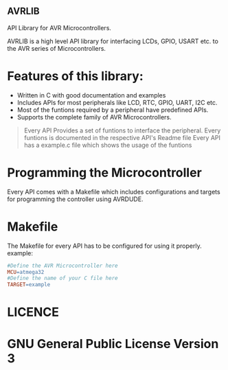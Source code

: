 ## AVRLIB
API Library for AVR Microcontrollers.

AVRLIB is a high level API library for interfacing LCDs, GPIO, USART etc. to the AVR series of Microcontrollers.
# Features of this library:

  - Written in C with good documentation and examples
  - Includes APIs for most peripherals like LCD, RTC, GPIO, UART, I2C etc.
  - Most of the funtions required by a peripheral have predefined APIs.
  - Supports the complete family of AVR Microcontrollers.

> Every API Provides a set of funtions to interface the peripheral.
> Every funtions is documented in the respective API's Readme file
> Every API has a example.c file which shows the usage of the funtions

# Programming the Microcontroller
Every API comes with a Makefile which includes configurations and targets for programming the controller using AVRDUDE.

# Makefile
The Makefile for every API has to be configured for using it properly.
example:
```Makefile
#Define the AVR Microcontroller here                                                             
MCU=atmega32                                                                                            
#Define the name of your C file here                                                             
TARGET=example
```
# LICENCE
# GNU General Public License Version 3

